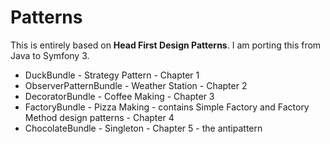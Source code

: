 Patterns
========

This is entirely based on **Head First Design Patterns**. I am porting this from Java to Symfony 3.

* DuckBundle - Strategy Pattern - Chapter 1
* ObserverPatternBundle - Weather Station - Chapter 2
* DecoratorBundle - Coffee Making - Chapter 3
* FactoryBundle - Pizza Making - contains Simple Factory and Factory Method design patterns - Chapter 4
* ChocolateBundle - Singleton - Chapter 5 - the antipattern
